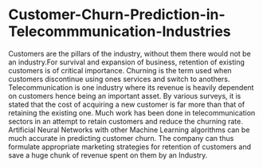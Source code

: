 # Customer-Churn-Prediction-in-Telecommmunication-Industries

Customers are the pillars of the industry, without them there would not be an industry.For survival and expansion of business, retention of existing customers is of critical importance.
Churning is the term used when customers discontinue using ones services and switch to anothers. 
Telecommunication is one industry where its revenue is heavily dependent on customers hence being an important asset. By various surveys, it is stated that the cost of
acquiring a new customer is far more than that of retaining the existing one. Much work has been done in telecommunication sectors in an attempt to retain customers and reduce the churning rate.
Artificial Neural Networks with other Machine Learning algorithms can be much accurate in predicting customer churn. 
The company can thus formulate appropriate marketing strategies for retention of customers and save a huge chunk of revenue spent on them by an Industry.
